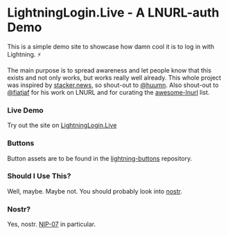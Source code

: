 # LightningLogin.Live - A LNURL-auth Demo

This is a simple demo site to showcase how damn cool it is to log in with Lightning. ⚡

The main purpose is to spread awareness and let people know that this exists and not only works, but works really well already. This whole project was inspired by [stacker.news](https://stacker.news/), so shout-out to [@huumn](https://github.com/huumn). Also shout-out to [@fiatjaf](https://github.com/fiatjaf) for his work on LNURL and for curating the [awesome-lnurl](https://github.com/fiatjaf/awesome-lnurl) list.

### Live Demo

Try out the site on [LightningLogin.Live](https://lightninglogin.live/)

### Buttons

Button assets are to be found in the [lightning-buttons](https://github.com/seetee-io/lightning-buttons) repository.

### Should I Use This?

Well, maybe. Maybe not. You should probably look into [nostr](https://nostr.com/).

### Nostr?

Yes, nostr. [NIP-07](https://nostr-nips.com/nip-07) in particular.
